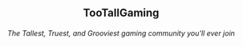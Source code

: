 <h2 align="center">TooTallGaming</h1>
<h6 align="center">The Tallest, Truest, and Grooviest gaming community you'll ever join</h6>
